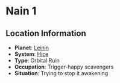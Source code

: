 # Nain 1

## Location Information
- **Planet**: [Leinin](../planet--leinin.md)
- **System**: [Hice](../../../system--hice.md)
- **Type**: Orbital Ruin
- **Occupation**: Trigger-happy scavengers
- **Situation**: Trying to stop it awakening